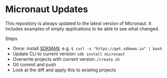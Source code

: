 # Micronaut Updates

This repository is always updated to the latest version of Micronaut. It includes examples of empty applications to be able to see what changed.

Steps
* Once: install [SDKMAN](https://sdkman.io/), e.g. `$ curl -s "https://get.sdkman.io" | bash`
* Update CLI to current version: `sdk install micronaut`
* Overwrite projects with current version`./create.sh`
* Git commit and push
* Look at the diff and apply this to existing projects
